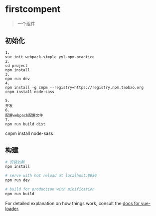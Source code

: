 # firstcompent

>  一个组件

## 初始化
```
1.
vue init webpack-simple yyl-npm-practice
2.
cd project 
npm install
3.
npm run dev
4.
npm install -g cnpm --registry=https://registry.npm.taobao.org
cnpm install node-sass

5.
开发
6.
配置webpack配置文件
7.
npm run build dist
```



cnpm install node-sass


## 构建

``` bash
# 安装依赖
npm install

# serve with hot reload at localhost:8080
npm run dev

# build for production with minification
npm run build
```

For detailed explanation on how things work, consult the [docs for vue-loader](http://vuejs.github.io/vue-loader).
